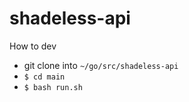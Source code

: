 # shadeless-api

How to dev

- git clone into `~/go/src/shadeless-api`
- `$ cd main`
- `$ bash run.sh`
